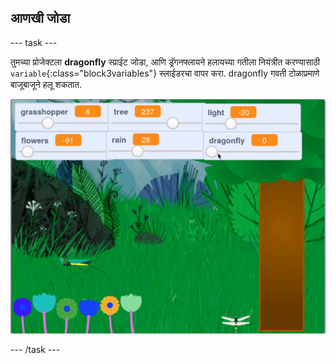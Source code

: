 ## आणखी जोडा

--- task ---

तुमच्या प्रोजेक्टला **dragonfly** स्प्राईट जोडा, आणि ड्रॅगनफ्लायने हलायच्या गतीला नियंत्रीत करण्यासाठी `variable`{:class="block3variables"} स्लाईडरचा वापर करा. dragonfly गवती टोळाप्रमाणे बाजूबाजूने हलू शकतात.

![कुठेही फिरणाऱ्या फुलपाखरासह जंगलाचे ऍनिमेटेड gif](images/dragonfly.gif)

--- /task ---

